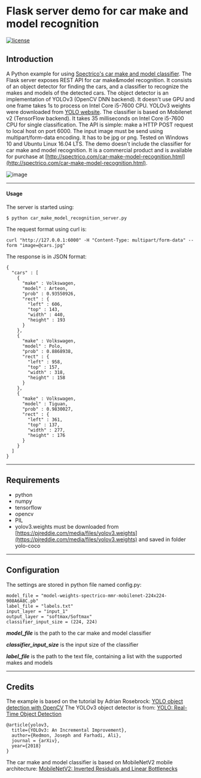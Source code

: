 # Flask server demo for car make and model recognition

[![license](https://img.shields.io/github/license/mashape/apistatus.svg)](LICENSE)

## Introduction

A Python example for using [Spectrico's car make and model classifier](http://spectrico.com/car-make-model-recognition.html). The Flask server exposes REST API for car make&model recognition. It consists of an object detector for finding the cars, and a classifier to recognize the makes and models of the detected cars. The object detector is an implementation of YOLOv3 (OpenCV DNN backend). It doesn't use GPU and one frame takes 1s to process on Intel Core i5-7600 CPU. YOLOv3 weights were downloaded from [YOLO website](https://pjreddie.com/darknet/yolo/). The classifier is based on Mobilenet v2 (TensorFlow backend). It takes 35 milliseconds on Intel Core i5-7600 CPU for single classification. The API is simple: make a HTTP POST request to local host on port 6000. The input image must be send using multipart/form-data encoding. It has to be jpg or png. Tested on Windows 10 and Ubuntu Linux 16.04 LTS.
The demo doesn't include the classifier for car make and model recognition. It is a commercial product and is available for purchase at [http://spectrico.com/car-make-model-recognition.html](http://spectrico.com/car-make-model-recognition.html).

![image](https://github.com/spectrico/car-make-model-classifier-yolo3-cpp/raw/master/car-make-model.png?raw=true)

---

#### Usage
The server is started using:
```
$ python car_make_model_recognition_server.py
```
The request format using curl is:
```
curl "http://127.0.0.1:6000" -H "Content-Type: multipart/form-data" --form "image=@cars.jpg"
```
The response is in JSON format:
```
{
  "cars" : [
    {
      "make" : Volkswagen,
      "model" : Arteon,
      "prob" : 0.93550926,
      "rect" : {
        "left" : 606,
        "top" : 143,
        "width" : 440,
        "height" : 193
      }
    },
    {
      "make" : Volkswagen,
      "model" : Polo,
      "prob" : 0.8868938,
      "rect" : {
        "left" : 958,
        "top" : 157,
        "width" : 318,
        "height" : 158
      }
    },
    {
      "make" : Volkswagen,
      "model" : Tiguan,
      "prob" : 0.9830027,
      "rect" : {
        "left" : 361,
        "top" : 137,
        "width" : 277,
        "height" : 176
      }
    }
  ]
}
```
---
## Requirements
  - python
  - numpy
  - tensorflow
  - opencv
  - PIL
  - yolov3.weights must be downloaded from [https://pjreddie.com/media/files/yolov3.weights](https://pjreddie.com/media/files/yolov3.weights) and saved in folder yolo-coco

---
## Configuration

The settings are stored in python file named config.py:
```
model_file = "model-weights-spectrico-mmr-mobilenet-224x224-908A6A8C.pb"
label_file = "labels.txt"
input_layer = "input_1"
output_layer = "softmax/Softmax"
classifier_input_size = (224, 224)
```
***model_file*** is the path to the car make and model classifier

***classifier_input_size*** is the input size of the classifier

***label_file*** is the path to the text file, containing a list with the supported makes and models

---
## Credits
The example is based on the tutorial by Adrian Rosebrock: [YOLO object detection with OpenCV](https://www.pyimagesearch.com/2018/11/12/yolo-object-detection-with-opencv/)
The YOLOv3 object detector is from: [YOLO: Real-Time Object Detection](https://pjreddie.com/darknet/yolo/)
```
@article{yolov3,
  title={YOLOv3: An Incremental Improvement},
  author={Redmon, Joseph and Farhadi, Ali},
  journal = {arXiv},
  year={2018}
}
```

The car make and model classifier is based on MobileNetV2 mobile architecture: [MobileNetV2: Inverted Residuals and Linear Bottlenecks](https://arxiv.org/abs/1801.04381)
